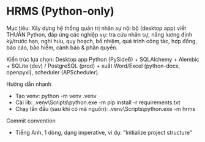 # HRMS (Python-only)

Mục tiêu: Xây dựng hệ thống quản trị nhân sự nội bộ (desktop app) viết THUẦN Python, đáp ứng các nghiệp vụ: tra cứu nhân sự, nâng lương định kỳ/trước hạn, nghỉ hưu, quy hoạch, bổ nhiệm, quá trình công tác, hợp đồng, báo cáo, bảo hiểm, cảnh báo & phân quyền.

Kiến trúc lựa chọn: Desktop app Python (PySide6) + SQLAlchemy + Alembic + SQLite (dev) / PostgreSQL (prod) + xuất Word/Excel (python-docx, openpyxl), scheduler (APScheduler).

Hướng dẫn nhanh
- Tạo venv: python -m venv .venv
- Cài lib: .venv\Scripts\python.exe -m pip install -r requirements.txt
- Chạy lần đầu (sau khi có mã nguồn): .venv\Scripts\python.exe -m hrms

Commit convention
- Tiếng Anh, 1 dòng, dạng imperative, ví dụ: "Initialize project structure"

